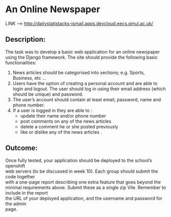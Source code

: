 An Online Newspaper
===================

LINK --> http://dailystatistacks-ismail.apps.devcloud.eecs.qmul.ac.uk/

Description:	
------------
The	task was	to	develop	a	basic	web	application	for	an	online	newspaper	
using	the	Django	framework.	The	site	should	provide	the	following	basic	functionalities:		
1. News articles should be categorised into sections; e.g. Sports, Business, etc ...
1. Users	have	the	option	of	creating	a	personal	account	and	are	able	to	login	and	logout.	
   The	user	should	log	in	using	their	email	address	(which	should	be	unique)	and	
   password.
1. The	user’s	account	should	contain	at	least	email,	password,	name	and	phone	number.
1. If	a	user	is	logged	in	they	are	able	to	:
   * update	their	name	and/or	phone	number		
   * post	comments	on	any	of	the	news	articles	
   * delete	a	comment	he	or	she	posted	previously	
   * like	or	dislike	any	of	the	news	articles	.

Outcome:	
--------
Once	fully	tested,	your	application	should	be	deployed	to	the	school’s	openshift	
web	servers	(to	be	discussed	in	week	10).	Each	group	should	submit	the	code	together	
with	a	one-page	report	describing	one	extra	feature	that	goes	beyond	the	minimal	
requirements	above.	Submit	these	as	a	single	zip	Vile.	Remember	to	include	in	the	report	
the	URL	of	your	deployed	application,	and	the	username	and	password	for	the	admin	
page.
